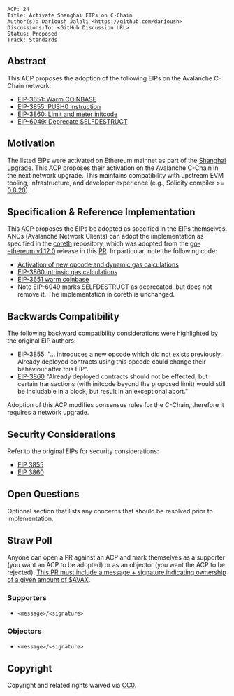 ```text
ACP: 24
Title: Activate Shanghai EIPs on C-Chain
Author(s): Darioush Jalali <https://github.com/darioush>
Discussions-To: <GitHub Discussion URL>
Status: Proposed
Track: Standards
```

## Abstract

This ACP proposes the adoption of the following EIPs on the Avalanche C-Chain network:
- [EIP-3651: Warm COINBASE](https://eips.ethereum.org/EIPS/eip-3651)
- [EIP-3855: PUSH0 instruction](https://eips.ethereum.org/EIPS/eip-3855)
- [EIP-3860: Limit and meter initcode](https://eips.ethereum.org/EIPS/eip-3860)
- [EIP-6049: Deprecate SELFDESTRUCT](https://eips.ethereum.org/EIPS/eip-6049)

## Motivation

The listed EIPs were activated on Ethereum mainnet as part of the [Shanghai upgrade](https://github.com/ethereum/execution-specs/blob/master/network-upgrades/mainnet-upgrades/shanghai.md#included-eips). This ACP proposes their activation on the Avalanche C-Chain in the next network upgrade. This maintains compatibility with upstream EVM tooling, infrastructure, and developer experience (e.g., Solidity compiler >= [0.8.20](https://github.com/ethereum/solidity/releases/tag/v0.8.20)).

## Specification & Reference Implementation

This ACP proposes the EIPs be adopted as specified in the EIPs themselves. ANCs (Avalanche Network Clients) can adopt the implementation as specified in the [coreth](https://github.com/ava-labs/coreth) repository, which was adopted from the [go-ethereum v1.12.0](https://github.com/ethereum/go-ethereum/releases/tag/v1.12.0) release in this [PR](https://github.com/ava-labs/coreth/pull/277). In particular, note the following code:

- [Activation of new opcode and dynamic gas calculations](https://github.com/ava-labs/coreth/blob/bf2051729c7aa0c4ed8848ad3a78e241a791b968/core/vm/jump_table.go#L92)
- [EIP-3860 intrinsic gas calculations](https://github.com/ava-labs/coreth/blob/bf2051729c7aa0c4ed8848ad3a78e241a791b968/core/state_transition.go#L112-L113)
- [EIP-3651 warm coinbase](https://github.com/ava-labs/coreth/blob/bf2051729c7aa0c4ed8848ad3a78e241a791b968/core/state/statedb.go#L1197-L1199)
- Note EIP-6049 marks SELFDESTRUCT as deprecated, but does not remove it. The implementation in coreth is unchanged.

## Backwards Compatibility

The following backward compatibility considerations were highlighted by the original EIP authors:

- [EIP-3855](https://eips.ethereum.org/EIPS/eip-3855#backwards-compatibility): "... introduces a new opcode which did not exists previously. Already deployed contracts using this opcode could change their behaviour after this EIP".
- [EIP-3860](https://eips.ethereum.org/EIPS/eip-3860#backwards-compatibility) "Already deployed contracts should not be effected, but certain transactions (with initcode beyond the proposed limit) would still be includable in a block, but result in an exceptional abort."

Adoption of this ACP modifies consensus rules for the C-Chain, therefore it requires a network upgrade.

## Security Considerations

Refer to the original EIPs for security considerations:
- [EIP 3855](https://eips.ethereum.org/EIPS/eip-3855#security-considerations)
- [EIP 3860](https://eips.ethereum.org/EIPS/eip-3860#security-considerations)

## Open Questions

Optional section that lists any concerns that should be resolved prior to implementation.

## Straw Poll

Anyone can open a PR against an ACP and mark themselves as a supporter (you want an ACP to be adopted) or as an objector (you want the ACP to be rejected). [This PR must include a message + signature indicating ownership of a given amount of $AVAX](https://github.com/avalanche-foundation/ACPs#acp-straw-poll).

### Supporters
* `<message>/<signature>`

### Objectors
* `<message>/<signature>`

## Copyright

Copyright and related rights waived via [CC0](https://creativecommons.org/publicdomain/zero/1.0/).

